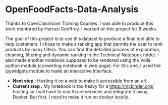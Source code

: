 # OpenFoodFacts-Data-Analysis

Thanks to OpenClassroom Training Courses. I was able to produce this work mentored by Harrazi Geoffrey. I worked on this project for 8 weeks.

The goal of this project is to use this dataset to produce a final tool able to help customers. I chose to make a ranking app that permits the user to rank products by many filters. You can find the detailled process of exploration, cleaning, filtering and dynamic ranking in the Technical Notebook folder. I also made another notebook supposed to be rendered using the Voila python module (converting notebook in web page). For this one, I used the ipywidgets module to make an interactive interface.

-   __Next step :__ Hosting it on a web to make it accessible from an url.
-   __Current step :__ My notebook is too heavy for a https://mybinder.org/ hosting so I will have to use Azure services and integrate it using Docker. But first, I need to make it run on docker locally.
